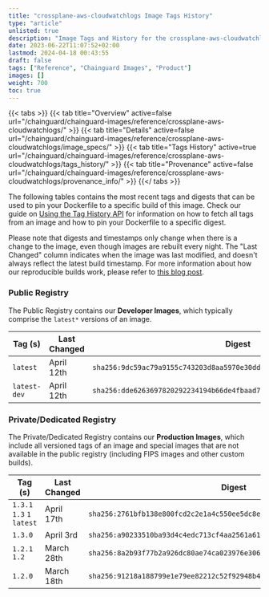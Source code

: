 ```yaml
---
title: "crossplane-aws-cloudwatchlogs Image Tags History"
type: "article"
unlisted: true
description: "Image Tags and History for the crossplane-aws-cloudwatchlogs Chainguard Image"
date: 2023-06-22T11:07:52+02:00
lastmod: 2024-04-18 00:43:55
draft: false
tags: ["Reference", "Chainguard Images", "Product"]
images: []
weight: 700
toc: true
---
```


{{< tabs >}}
{{< tab title="Overview" active=false url="/chainguard/chainguard-images/reference/crossplane-aws-cloudwatchlogs/" >}}
{{< tab title="Details" active=false url="/chainguard/chainguard-images/reference/crossplane-aws-cloudwatchlogs/image_specs/" >}}
{{< tab title="Tags History" active=true url="/chainguard/chainguard-images/reference/crossplane-aws-cloudwatchlogs/tags_history/" >}}
{{< tab title="Provenance" active=false url="/chainguard/chainguard-images/reference/crossplane-aws-cloudwatchlogs/provenance_info/" >}}
{{</ tabs >}}

The following tables contains the most recent tags and digests that can be used to pin your Dockerfile to a specific build of this image. Check our guide on [Using the Tag History API](/chainguard/chainguard-images/using-the-tag-history-api/) for information on how to fetch all tags from an image and how to pin your Dockerfile to a specific digest.

Please note that digests and timestamps only change when there is a change to the image, even though images are rebuilt every night. The "Last Changed" column indicates when the image was last modified, and doesn't always reflect the latest build timestamp. For more information about how our reproducible builds work, please refer to [this blog post](https://www.chainguard.dev/unchained/reproducing-chainguards-reproducible-image-builds).

### Public Registry
The Public Registry contains our **Developer Images**, which typically comprise the `latest*` versions of an image.

| Tag (s)       | Last Changed | Digest                                                                    |
|---------------|--------------|---------------------------------------------------------------------------|
|  `latest`     | April 12th   | `sha256:9dc59ac79a9155c743203d8aa5970e30ddfc9ea3ed135f7d2ebe45f177b2b89f` |
|  `latest-dev` | April 12th   | `sha256:dde6263697820292234194b66de4fbaad7c9535a9f1bdee875999890d563dd53` |


### Private/Dedicated Registry
The Private/Dedicated Registry contains our **Production Images**, which include all versioned tags of an image and special images that are not available in the public registry (including FIPS images and other custom builds).

| Tag (s)                     | Last Changed | Digest                                                                    |
|-----------------------------|--------------|---------------------------------------------------------------------------|
|  `1.3.1` `1.3` `1` `latest` | April 17th   | `sha256:2761bfb138e800fcd2c2e1a4c550ee5dc8e2bf7e706394978075d61c316feb3b` |
|  `1.3.0`                    | April 3rd    | `sha256:a90233510ba93d4c4edc713cf4aa2561a6195679b6772ac035dc126eb938612c` |
|  `1.2.1` `1.2`              | March 28th   | `sha256:8a2b93f77b2a926dc80ae74ca023976e306d05a22496c567a85bc135f8ceeb46` |
|  `1.2.0`                    | March 18th   | `sha256:91218a188799e1e79ee82212c52f92948b45559bc145b2aab7ab9cc4693c5873` |

